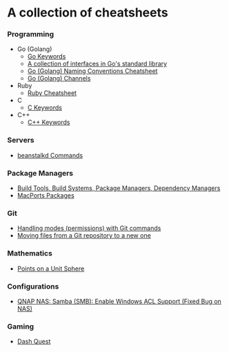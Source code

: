 # A collection of cheatsheets

### Programming
- Go (Golang)
  - [Go Keywords](keywords-go.md)
  - [A collection of interfaces in Go's standard library](go-interfaces.md)
  - [Go (Golang) Naming Conventions Cheatsheet](go-conventions.md)
  - [Go (Golang) Channels](go-channels.md)
- Ruby
  - [Ruby Cheatsheet](ruby.md)
- C
  - [C Keywords](keywords-c.md)
- C++
  - [C++ Keywords](keywords-cpp.md)

### Servers
- [beanstalkd Commands](beanstalkd.md)

### Package Managers
- [Build Tools, Build Systems, Package Managers, Dependency Managers](build-tools.md)
- [MacPorts Packages](macports.md)

### Git
- [Handling modes (permissions) with Git commands](git-mode-permission.md)
- [Moving files from a Git repository to a new one](git-move-repository.md)

### Mathematics
- [Points on a Unit Sphere](points-on-a-unit-sphere.md)

### Configurations
- [QNAP NAS: Samba (SMB): Enable Windows ACL Support (Fixed Bug on NAS)](qnap-enable-windows-acl-support.md)

### Gaming
- [Dash Quest](dash-quest.md)
